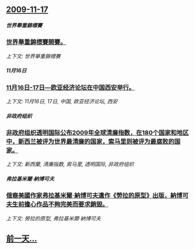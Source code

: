 ## [2009-11-17](/news/2009/11/17/index.md)

##### 世界舉重錦標賽
### [ 世界舉重錦標賽開賽。](/news/2009/11/17/世界舉重錦標賽開賽.md)
_上下文: 世界舉重錦標賽_

##### 11月16日
### [ 11月16日-17日—欧亚经济论坛在中国西安举行。](/news/2009/11/17/11月16日-17日-欧亚经济论坛在中国西安举行.md)
_上下文: 11月16日, 17日, 中国, 欧亚经济论坛, 西安_

##### 非政府组织
### [非政府组织透明国际公布2009年全球清廉指数，在180个国家和地区中，新西兰被评为世界最清廉的国家，索马里则被评为最腐败的国家。 ](/news/2009/11/17/非政府组织透明国际公布2009年全球清廉指数-在180个国家和地区中-新西兰被评为世界最清廉的国家-索马里则被评为最腐败.md)
_上下文: 新西蘭, 清廉指数, 索马里, 透明国际, 非政府组织_

##### 弗拉基米爾·納博可夫
### [俄裔美國作家弗拉基米爾·納博可夫遺作《勞拉的原型》出版，納博可夫生前擔心作品不夠完美而要求銷毀。](/news/2009/11/17/俄裔美國作家弗拉基米爾-納博可夫遺作-勞拉的原型-出版-納博可夫生前擔心作品不夠完美而要求銷毀.md)
_上下文: 勞拉的原型, 弗拉基米爾·納博可夫_

## [前一天...](/news/2009/11/16/index.md)

